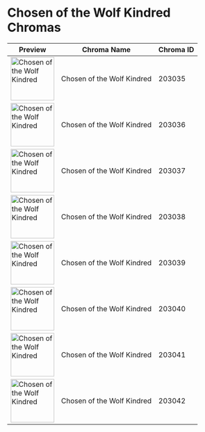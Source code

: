 # Chosen of the Wolf Kindred Chromas

| Preview | Chroma Name | Chroma ID |
|---|---|---|
| <img src='https://raw.communitydragon.org/latest/plugins/rcp-be-lol-game-data/global/default/v1/champion-chroma-images/203/203035.png' alt='Chosen of the Wolf Kindred' width='100'> | Chosen of the Wolf Kindred | 203035 |
| <img src='https://raw.communitydragon.org/latest/plugins/rcp-be-lol-game-data/global/default/v1/champion-chroma-images/203/203036.png' alt='Chosen of the Wolf Kindred' width='100'> | Chosen of the Wolf Kindred | 203036 |
| <img src='https://raw.communitydragon.org/latest/plugins/rcp-be-lol-game-data/global/default/v1/champion-chroma-images/203/203037.png' alt='Chosen of the Wolf Kindred' width='100'> | Chosen of the Wolf Kindred | 203037 |
| <img src='https://raw.communitydragon.org/latest/plugins/rcp-be-lol-game-data/global/default/v1/champion-chroma-images/203/203038.png' alt='Chosen of the Wolf Kindred' width='100'> | Chosen of the Wolf Kindred | 203038 |
| <img src='https://raw.communitydragon.org/latest/plugins/rcp-be-lol-game-data/global/default/v1/champion-chroma-images/203/203039.png' alt='Chosen of the Wolf Kindred' width='100'> | Chosen of the Wolf Kindred | 203039 |
| <img src='https://raw.communitydragon.org/latest/plugins/rcp-be-lol-game-data/global/default/v1/champion-chroma-images/203/203040.png' alt='Chosen of the Wolf Kindred' width='100'> | Chosen of the Wolf Kindred | 203040 |
| <img src='https://raw.communitydragon.org/latest/plugins/rcp-be-lol-game-data/global/default/v1/champion-chroma-images/203/203041.png' alt='Chosen of the Wolf Kindred' width='100'> | Chosen of the Wolf Kindred | 203041 |
| <img src='https://raw.communitydragon.org/latest/plugins/rcp-be-lol-game-data/global/default/v1/champion-chroma-images/203/203042.png' alt='Chosen of the Wolf Kindred' width='100'> | Chosen of the Wolf Kindred | 203042 |
